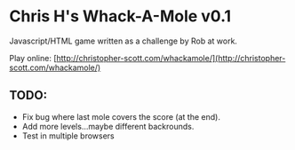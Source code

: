Chris H's Whack-A-Mole v0.1
===========================

Javascript/HTML game written as a challenge by Rob at work.

Play online: [http://christopher-scott.com/whackamole/](http://christopher-scott.com/whackamole/)

TODO:
-----

- Fix bug where last mole covers the score (at the end).
- Add more levels...maybe different backrounds.
- Test in multiple browsers